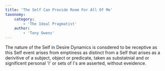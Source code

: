 ```yaml
---
title: 'The Self Can Provide Room For All Of Me'
taxonomy:
    category:
        - 'The Ideal Pragmatist'
    author:
        - 'Tony Owens'
---
```


The nature of the Self in Desire Dynamics is consdered to be receptive as this Self event arises from emptiness as distinct from a Self that arises as a derivitive of a subject, object or predicate, taken as substatnial and or significent personal 'I' or sets of I's are asserted, without eveidence. 